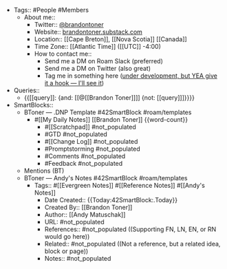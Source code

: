 - Tags:: #People #Members
    - About me::
        - Twitter:: [@brandontoner](https://twitter.com/brandontoner)
        - Website:: [brandontoner.substack.com](https://t.co/PQwCMbPZwT?amp=1)
        - Location:: [[Cape Breton]], [[Nova Scotia]] [[Canada]]
        - Time Zone:: [[Atlantic Time]] ([[UTC]] -4:00)
        - How to contact me:: 
            - Send me a DM on Roam Slack (preferred)
            - Send me a DM on Twitter (also great)
            - Tag me in something here ([under development, but YEA give it a hook — I'll see it]([[Chat]]))
- Queries::
    - {{[[query]]: {and: [[@[[Brandon Toner]]]] {not: [[query]]]}}}}
- SmartBlocks::
    - BToner — .DNP Template #42SmartBlock #roam/templates 
        - #[[My Daily Notes]] [[Brandon Toner]] {{word-count}}
            - #[[Scratchpad]] #not_populated
            - #GTD #not_populated
            - #[[Change Log]] #not_populated
            - #Promptstorming #not_populated
            - #Comments #not_populated
            - #Feedback  #not_populated
    - Mentions (BT)
    - BToner — Andy's Notes #42SmartBlock #roam/templates
        - Tags:: #[[Evergreen Notes]] #[[Reference Notes]] #[[Andy's Notes]]
            - Date Created:: {{Today:42SmartBlock:.Today}}
            - Created By:: [[Brandon Toner]]
            - Author:: [[Andy Matuschak]]
            - URL: #not_populated
            - References:: #not_populated ((Supporting FN, LN, EN, or RN would go here))
            - Related:: #not_populated ((Not a reference, but a related idea, block or page))
            - Notes:: #not_populated
